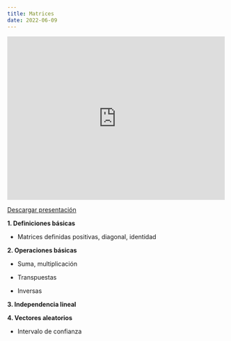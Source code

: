 ```yaml
---
title: Matrices
date: 2022-06-09
---
```

<embed src="http://example.com/the.pdf" width="500" height="375" 
 type="application/pdf">

[Descargar presentación](https://econometrics-bch.netlify.app/repaso/repaso_matrices.pdf)


**1. Definiciones básicas**

- Matrices definidas positivas, diagonal, identidad

**2. Operaciones básicas**

- Suma, multiplicación

- Transpuestas

- Inversas

**3. Independencia lineal**

**4. Vectores aleatorios**

- Intervalo de confianza 

